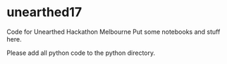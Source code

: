 # unearthed17
Code for Unearthed Hackathon Melbourne
Put some notebooks and stuff here.


Please add all python code to the python directory.
